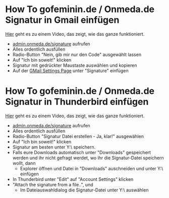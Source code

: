 # How To gofeminin.de / Onmeda.de Signatur in Gmail einfügen

[Hier](https://www.youtube.com/watch?v=YGX3DknDHww) geht es zu einem Video,
das zeigt, wie das ganze funktioniert.

- [admin.onmeda.de/signature](https://admin.onmeda.de/signature/) aufrufen
- Alles ordentlich ausfüllen
- Radio-Button "Nein, gib mir nur den Code" ausgewählt lassen
- Auf "Ich bin soweit!" klicken
- Signatur mit gedrückter Maustaste auswählen und kopieren
- Auf der [GMail Settings Page](https://mail.google.com/mail/u/0/#settings/general) unter "Signature" einfügen

# How To gofeminin.de / Onmeda.de Signatur in Thunderbird einfügen

[Hier](https://www.youtube.com/watch?v=TzBPvQvBvm4) geht es zu einem Video,
das zeigt, wie das ganze funktioniert.

- [admin.onmeda.de/signature](https://admin.onmeda.de/signature/) aufrufen
- Alles ordentlich ausfüllen
- Radio-Button "Signatur Datei erstellen - Ja, klar!" ausgewählen
- Auf "Ich bin soweit!" klicken
- Signatur am besten unter Y:\ speichern.
- Falls eure Downloads automatisch unter "Downloads" gespeichert werden und ihr nicht gefragt werdet, wo ihr die Signatur-Datei speichern wollt, dann 
    - Explorer öffnen und Datei in "Downloads" auschneiden und unter Y:\ einfügen
- In Thunderbird unter "Edit" auf "Account Settings" klicken
- "Attach the signature from a file..", und
    - Im Dateiauswahldialog die Signatur-Datei unter Y:\ auswählen